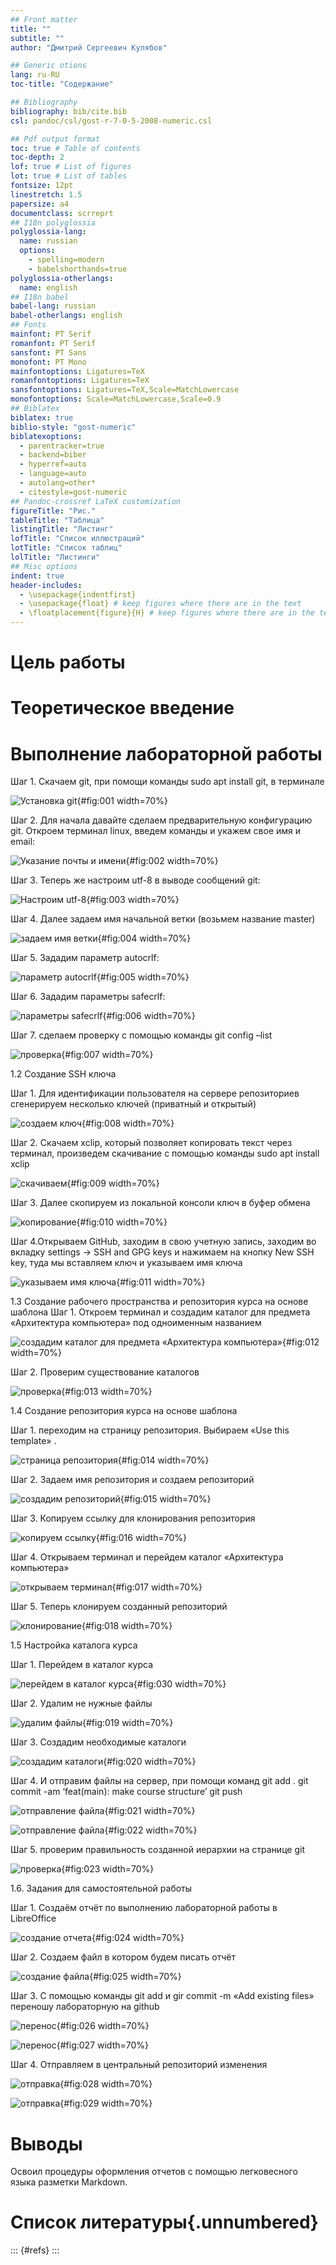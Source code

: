 ```yaml
---
## Front matter
title: ""
subtitle: ""
author: "Дмитрий Сергеевич Кулябов"

## Generic otions
lang: ru-RU
toc-title: "Содержание"

## Bibliography
bibliography: bib/cite.bib
csl: pandoc/csl/gost-r-7-0-5-2008-numeric.csl

## Pdf output format
toc: true # Table of contents
toc-depth: 2
lof: true # List of figures
lot: true # List of tables
fontsize: 12pt
linestretch: 1.5
papersize: a4
documentclass: scrreprt
## I18n polyglossia
polyglossia-lang:
  name: russian
  options:
	- spelling=modern
	- babelshorthands=true
polyglossia-otherlangs:
  name: english
## I18n babel
babel-lang: russian
babel-otherlangs: english
## Fonts
mainfont: PT Serif
romanfont: PT Serif
sansfont: PT Sans
monofont: PT Mono
mainfontoptions: Ligatures=TeX
romanfontoptions: Ligatures=TeX
sansfontoptions: Ligatures=TeX,Scale=MatchLowercase
monofontoptions: Scale=MatchLowercase,Scale=0.9
## Biblatex
biblatex: true
biblio-style: "gost-numeric"
biblatexoptions:
  - parentracker=true
  - backend=biber
  - hyperref=auto
  - language=auto
  - autolang=other*
  - citestyle=gost-numeric
## Pandoc-crossref LaTeX customization
figureTitle: "Рис."
tableTitle: "Таблица"
listingTitle: "Листинг"
lofTitle: "Список иллюстраций"
lotTitle: "Список таблиц"
lolTitle: "Листинги"
## Misc options
indent: true
header-includes:
  - \usepackage{indentfirst}
  - \usepackage{float} # keep figures where there are in the text
  - \floatplacement{figure}{H} # keep figures where there are in the text
---
```


# Цель работы




# Теоретическое введение





# Выполнение лабораторной работы

Шаг 1. Скачаем git, при помощи команды sudo apt install git, в терминале

![Установка git](image/2.1.jpg){#fig:001 width=70%}


Шаг 2. Для начала давайте сделаем предварительную конфигурацию git. Откроем
терминал linux, введем команды и укажем свое имя и email:

![Указание почты и имени](image/2.2.jpg){#fig:002 width=70%}

Шаг 3. Теперь же настроим utf-8 в выводе сообщений git:

![Настроим utf-8](image/2.3.jpg){#fig:003 width=70%}

Шаг 4. Далее задаем имя начальной ветки (возьмем название master)

![задаем имя ветки](image/2.4.jpg){#fig:004 width=70%}

Шаг 5. Зададим параметр autocrlf:

![параметр autocrlf](image/2.5.jpg){#fig:005 width=70%}

Шаг 6. Зададим параметры safecrlf:

![параметры safecrlf](image/2.6.jpg){#fig:006 width=70%}

Шаг 7. сделаем проверку с помощью команды git config –list

![проверка](image/2.7.jpg){#fig:007 width=70%}

1.2 Создание SSH ключа

Шаг 1. Для идентификации пользователя на сервере репозиториев сгенерируем
несколько ключей (приватный и открытый)

![создаем ключ](image/2.8.jpg){#fig:008 width=70%}

Шаг 2. Скачаем xclip, который позволяет копировать текст через терминал,
произведем скачивание с помощью команды sudo apt install xclip

![скачиваем](image/2.9.jpg){#fig:009 width=70%}

Шаг 3. Далее скопируем из локальной консоли ключ в буфер обмена

![копирование](image/2.10.jpg){#fig:010 width=70%}

Шаг 4.Открываем GitHub, заходим в свою учетную запись, заходим во вкладку settings
→ SSH and GPG keys и нажимаем на кнопку New SSH key, туда мы вставляем ключ и
указываем имя ключа

![указываем имя ключа](image/2.11.jpg){#fig:011 width=70%}

1.3 Создание рабочего пространства и репозитория курса на основе шаблона
Шаг 1. Откроем терминал и создадим каталог для предмета «Архитектура компьютера» под одноименным названием

![создадим каталог для предмета «Архитектура компьютера»](image/2.12.jpg){#fig:012 width=70%}

Шаг 2. Проверим существование каталогов

![проверка](image/2.13.jpg){#fig:013 width=70%}

1.4 Создание репозитория курса на основе шаблона

Шаг 1. переходим на страницу репозитория. Выбираем «Use this template» .

![страница репозитория](image/2.14.jpg){#fig:014 width=70%}

Шаг 2. Задаем имя репозитория и создаем репозиторий

![создадим репозиторий](image/2.15.jpg){#fig:015 width=70%}

Шаг 3. Копируем ссылку для клонирования репозитория

![копируем ссылку](image/2.16.jpg){#fig:016 width=70%}

Шаг 4. Открываем терминал и перейдем каталог «Архитектура компьютера»

![открываем терминал](image/2.17.jpg){#fig:017 width=70%}

Шаг 5. Теперь клонируем созданный репозиторий

![клонирование](image/2.18.jpg){#fig:018 width=70%}

1.5 Настройка каталога курса

Шаг 1. Перейдем в каталог курса


![перейдем в каталог курса](image/2.30.jpg){#fig:030 width=70%}


Шаг 2. Удалим не нужные файлы


![удалим файлы](image/2.19.jpg){#fig:019 width=70%}

Шаг 3. Создадим необходимые каталоги


![создадим каталоги](image/2.20.jpg){#fig:020 width=70%}



Шаг 4. И отправим файлы на сервер, при помощи команд
git add .
git commit -am ‘feat(main): make course structure’
git push


![отправление файла](image/2.21.jpg){#fig:021 width=70%}


![отправление файла](image/2.22.jpg){#fig:022 width=70%}

Шаг 5. проверим правильность созданной иерархии на странице git


![проверка](image/2.23.jpg){#fig:023 width=70%}


1.6. Задания для самостоятельной работы


Шаг 1. Создаём отчёт по выполнению лабораторной работы в LibreOffice


![создание отчета](image/2.24.jpg){#fig:024 width=70%}


Шаг 2. Создаем файл в котором будем писать отчёт


![создание файла](image/2.25.jpg){#fig:025 width=70%}


Шаг 3. С помощью команды git add и gir commit -m «Add existing files» переношу
лабораторную на github

![перенос](image/2.26.jpg){#fig:026 width=70%}


![перенос](image/2.27.jpg){#fig:027 width=70%}


Шаг 4. Отправляем в центральный репозиторий изменения


![отправка](image/2.28.jpg){#fig:028 width=70%}


![отправка](image/2.29.jpg){#fig:029 width=70%}





# Выводы

Освоил процедуры оформления отчетов с помощью легковесного языка разметки Markdown.

# Список литературы{.unnumbered}

::: {#refs}
:::
